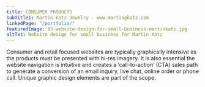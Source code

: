 ```yaml
---
title: CONSUMER PRODUCTS
subTitle1: Martin Katz Jewelry - www.martingkatz.com
linkedPage: "/portfolio/"
featuredImage: 03-website-design-for-small-business-martinkatz.jpg
altTxt: Website design for small business for Martin Katz
---
```


Consumer and retail focused websites are typically graphically intensive as the products must be presented with hi-res imagery. It is also essential the website navigation is intuitive and creates a ‘call-to-action’ (CTA) sales path to generate a conversion of an email inquiry, live chat, online order or phone call. Unique graphic design elements are part of the scope.
